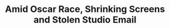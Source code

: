 ---
categories: all_articles
provider_display: "www.nytimes.com"
provider_name: "www.nytimes.com"
favicon_url: http://static01.nyt.com/favicon.ico
title: "Amid Oscar Race, Shrinking Screens and Stolen Studio Email"
published: 2015-01-07
source: http://www.nytimes.com/2015/01/04/movies/awardsseason/amid-oscar-race-shrinking-screens-and-stolen-studio-email.html
thumbnail: http://static01.nyt.com/images/2015/01/04/arts/04CRITICS2/04CRITICS2-facebookJumbo.jpg
---